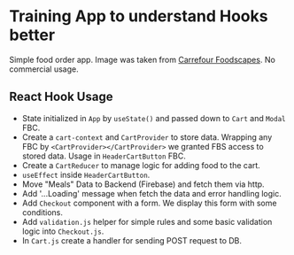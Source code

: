 # Training App to understand Hooks better

Simple food order app.
Image was taken from [Carrefour Foodscapes](https://www.behance.net/gallery/126146535/Carrefour-Foodscapes?tracking_source=search_projects_recommended%7Cfood). No commercial usage.

## React Hook Usage
- State initialized in `App` by `useState()` and passed down to `Cart` and `Modal` FBC.
- Create a `cart-context` and `CartProvider` to store data. Wrapping any FBC by `<CartProvider></CartProvider>` we granted FBS access to stored data. Usage in `HeaderCartButton` FBC.
- Create a `CartReducer` to manage logic for adding food to the cart.
- `useEffect` inside `HeaderCartButton`.
- Move "Meals" Data to Backend (Firebase) and fetch them via http.
- Add '...Loading' message when fetch the data and error handling logic.
- Add `Checkout` component with a form. We display this form with some conditions.
- Add `validation.js` helper for simple rules and some basic validation logic into `Checkout.js`.
- In `Cart.js` create a handler for sending POST request to DB.
